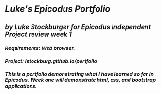 # _Luke's Epicodus Portfolio_

## _by Luke Stockburger for Epicodus Independent Project review week 1_

### _Requirements: Web browser._

### _Project: lstockburg.github.io/portfolio_

### _This is a portfolio demonstrating what I have learned so far in Epicodus. Week one will demonstrate html, css, and bootstrap applications._
